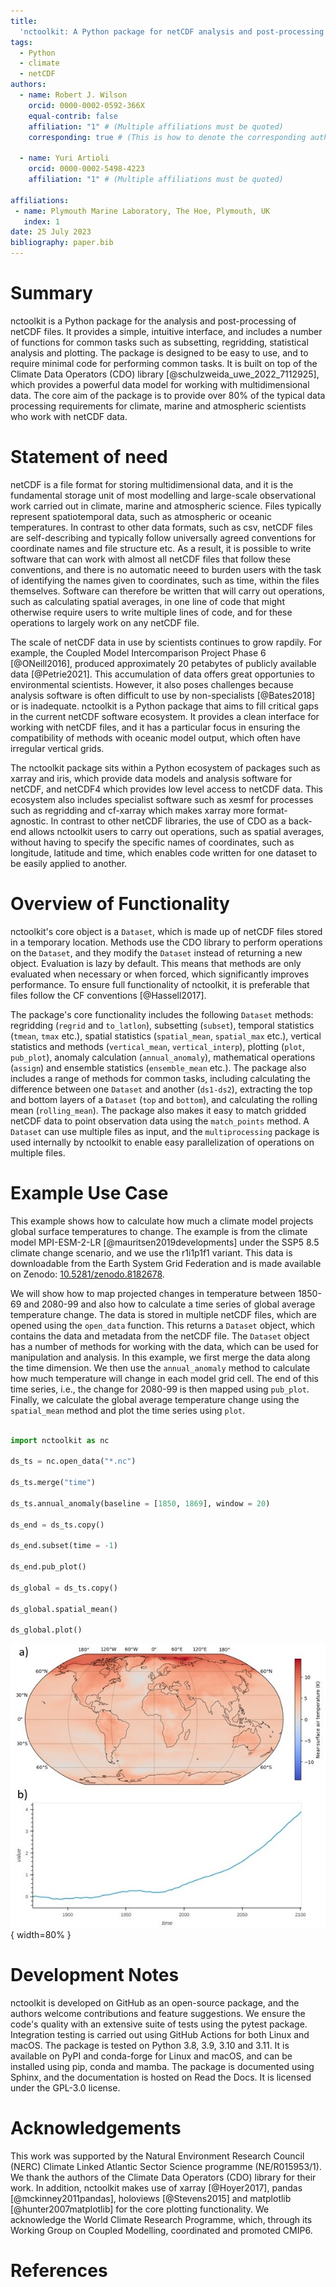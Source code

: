 ```yaml
---
title: 
  'nctoolkit: A Python package for netCDF analysis and post-processing'
tags:
  - Python
  - climate
  - netCDF
authors:
  - name: Robert J. Wilson 
    orcid: 0000-0002-0592-366X 
    equal-contrib: false
    affiliation: "1" # (Multiple affiliations must be quoted)
    corresponding: true # (This is how to denote the corresponding author)

  - name: Yuri Artioli
    orcid: 0000-0002-5498-4223 
    affiliation: "1" # (Multiple affiliations must be quoted)

affiliations:
 - name: Plymouth Marine Laboratory, The Hoe, Plymouth, UK
   index: 1
date: 25 July 2023
bibliography: paper.bib
---
```



# Summary

nctoolkit is a Python package for the analysis and post-processing of netCDF files. It provides a simple, intuitive interface, and includes a number of functions for common tasks such as subsetting, regridding, statistical analysis and plotting. The package is designed to be easy to use, and to require minimal code for performing common tasks. It is built on top of the Climate Data Operators (CDO) library [@schulzweida_uwe_2022_7112925], which provides a powerful data model for working with multidimensional data. The core aim of the package is to provide over 80% of the typical data processing requirements for climate, marine and atmospheric scientists who work with netCDF data. 


# Statement of need

netCDF is a file format for storing multidimensional data, and it is the fundamental storage unit of most modelling and large-scale observational work carried out in climate, marine and atmospheric science. Files typically represent spatiotemporal data, such as atmospheric or oceanic temperatures. In contrast to other data formats, such as csv, netCDF files are self-describing and typically follow universally agreed conventions for coordinate names and file structure etc. As a result, it is possible to write software that can work with almost all netCDF files that follow these conventions, and there is no automatic neeed to burden users with the task of identifying the names given to coordinates, such as time, within the files themselves. Software can therefore be written that will carry out operations, such as calculating spatial averages, in one line of code that might otherwise require users to write multiple lines of code, and for these operations to largely work on any netCDF file.

The scale of netCDF data in use by scientists continues to grow rapdily. For example, the Coupled Model Intercomparison Project Phase 6 [@ONeill2016], produced approximately 20 petabytes of publicly available data [@Petrie2021]. This accumulation of data offers great opportunies to environmental scientists. However, it also poses challenges because analysis software is often difficult to use by non-specialists [@Bates2018] or is inadequate. nctoolkit is a Python package that aims to fill critical gaps in the current netCDF software ecosystem. It provides a clean interface for working with netCDF files, and it has a particular focus in ensuring the compatibility of methods with oceanic model output, which often have irregular vertical grids. 

The nctoolkit package sits within a Python ecosystem of packages such as xarray and iris, which provide data models and analysis software for netCDF, and netCDF4 which provides low level access to netCDF data. This ecosystem also includes specialist software such as xesmf for processes such as regridding and cf-xarray which makes xarray more format-agnostic. In contrast to other netCDF libraries, the use of CDO as a back-end allows nctoolkit users to carry out operations, such as spatial averages, without having to specify the specific names of coordinates, such as longitude, latitude and time, which enables code written for one dataset to be easily applied to another. 


# Overview of Functionality 


nctoolkit's core object is a `Dataset`, which is made up of netCDF files stored in a temporary location. Methods use the CDO library to perform operations on the `Dataset`, and they modify the `Dataset` instead of returning a new object. Evaluation is lazy by default. This means that methods are only evaluated when necessary or when forced, which significantly improves performance. To ensure full functionality of nctoolkit, it is preferable that files follow the CF conventions [@Hassell2017].


The package's core functionality includes the following `Dataset` methods: regridding (`regrid` and `to_latlon`), subsetting (`subset`), temporal statistics (`tmean`, `tmax` etc.), spatial statistics (`spatial_mean`, `spatial_max` etc.), vertical statistics and methods (`vertical_mean`, `vertical_interp`), plotting (`plot`, `pub_plot`), anomaly calculation (`annual_anomaly`), mathematical operations (`assign`) and ensemble statistics (`ensemble_mean` etc.). The package also includes a range of methods for common tasks, including calculating the difference between one `Dataset` and another (`ds1-ds2`), extracting the top and bottom layers of a `Dataset` (`top` and `bottom`), and calculating the rolling mean (`rolling_mean`). The package also makes it easy to match gridded netCDF data to point observation data using the `match_points` method. A `Dataset` can use multiple files as input, and the `multiprocessing` package is used internally by nctoolkit to enable easy parallelization of operations on multiple files.



# Example Use Case

This example shows how to calculate how much a climate model projects global surface temperatures to change. The example is from the climate model MPI-ESM-2-LR [@mauritsen2019developments] under the SSP5 8.5 climate change scenario, and we use the r1i1p1f1 variant. This data is downloadable from the Earth System Grid Federation and is made available on Zenodo: [10.5281/zenodo.8182678](https://zenodo.org/record/8182678).
 
We will show how to map projected changes in temperature between 1850-69 and 2080-99 and also how to calculate a time series of global average temperature change. The data is stored in multiple netCDF files, which are opened using the `open_data` function. This returns a `Dataset` object, which contains the data and metadata from the netCDF file. The `Dataset` object has a number of methods for working with the data, which can be used for manipulation and analysis. In this example, we first merge the data along the time dimension. We then use the `annual_anomaly` method to calculate how much temperature will change in each model grid cell. The end of this time series, i.e., the change for 2080-99 is then mapped using `pub_plot`. Finally, we calculate the global average temperature change using the `spatial_mean` method and plot the time series using `plot`. 

```python

import nctoolkit as nc

ds_ts = nc.open_data("*.nc")

ds_ts.merge("time")

ds_ts.annual_anomaly(baseline = [1850, 1869], window = 20)

ds_end = ds_ts.copy()

ds_end.subset(time = -1)

ds_end.pub_plot()

ds_global = ds_ts.copy()

ds_global.spatial_mean()

ds_global.plot()

```

![Projected change in air temperature from the MPI-ESM-2-LR climate model under the SSP5 8.5 scenario. a) shows changes between 1850-69 and 2080-99 in each model grid cell; and b) shows projected change in global average air temperature compared with 1850-69 using a rolling 20-year average.\label{fig:example}](fig.png){ width=80% }

# Development Notes

nctoolkit is developed on GitHub as an open-source package, and the authors welcome contributions and feature suggestions. We ensure the code's quality with an extensive suite of tests using the pytest package. Integration testing is carried out using GitHub Actions for both Linux and macOS. The package is tested on Python 3.8, 3.9, 3.10 and 3.11. It is available on PyPI and conda-forge for Linux and macOS, and can be installed using pip, conda and mamba. The package is documented using Sphinx, and the documentation is hosted on Read the Docs. It is licensed under the GPL-3.0 license.

 

# Acknowledgements 

This work was supported by the Natural Environment Research Council (NERC) Climate Linked Atlantic Sector Science programme (NE/R015953/1). We thank the authors of the Climate Data Operators (CDO) library for their work. In addition, nctoolkit makes use of xarray [@Hoyer2017], pandas [@mckinney2011pandas], holoviews [@Stevens2015] and matplotlib [@hunter2007matplotlib] for the core plotting functionality. We acknowledge the World Climate Research Programme, which, through its Working Group on Coupled Modelling, coordinated and promoted CMIP6.

# References 

